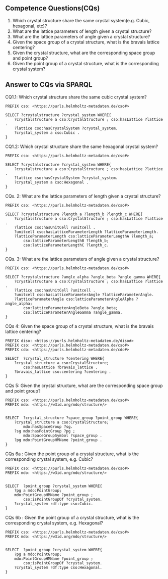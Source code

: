 ## Competence Questions(CQs)

1. Which crystal structure share the same crystal system(e.g. Cubic, hexagonal, etc)?
2. What are the lattice parameters of length given a crystal structure?
3. What are the lattice parameters of angle given a crystal structure?
4. Given the space group of a crystal structure, what is the bravais lattice centering?
5. Given the crystal structure, what are the corresponding space group and point group?
6. Given the point group of a crystal structure, what is the corresponding crystal system?


## Answer to CQs via SPARQL

CQ1.1: Which crystal structure share the same cubic crystal system?
```
PREFIX cso: <https://purls.helmholtz-metadaten.de/cso#> 

SELECT ?crystalstructure ?crystal_system WHERE{
	?crystalstructure a cso:CrystalStructure ; cso:hasLattice ?lattice .
	?lattice cso:hasCrystalSystem ?crystal_system.
	?crystal_system a cso:Cubic .
}
```

CQ1.2: Which crystal structure share the same hexagonal crystal system?
```
PREFIX cso: <https://purls.helmholtz-metadaten.de/cso#> 

SELECT ?crystalstructure ?crystal_system WHERE{
	?crystalstructure a cso:CrystalStructure ; cso:hasLattice ?lattice .
	?lattice cso:hasCrystalSystem ?crystal_system.
	?crystal_system a cso:Hexagonal .
}
```
CQs. 2: What are the lattice parameters of length given a crystal structure? 
```
PREFIX cso: <https://purls.helmholtz-metadaten.de/cso#> 

SELECT ?crystalstructure ?length_a ?length_b ?length_c WHERE{
	?crystalstructure a cso:CrystalStructure ; cso:hasLattice ?lattice .
	?lattice cso:hasUnitCell ?unitcell .
	?unitcell cso:hasLatticeParameterLength ?latticeParameterLength.  
	?latticeParameterLength cso:latticeParameterLengthA ?length_a;
		cso:latticeParameterLengthB ?length_b;
		cso:latticeParameterLengthC ?length_c.
}
```

CQs. 3: What are the lattice parameters of angle given a crystal structure?
```
PREFIX cso: <https://purls.helmholtz-metadaten.de/cso#>  

SELECT ?crystalstructure ?angle_alpha ?angle_beta ?angle_gamma WHERE{
	?crystalstructure a cso:CrystalStructure ; cso:hasLattice ?lattice .
	?lattice cso:hasUnitCell ?unitcell .
	?unitcell cso:hasLatticeParameterAngle ?latticeParameterAngle.
	?latticeParameterAngle cso:latticeParameterAngleAlpha ?angle_alpha;  
		cso:latticeParameterAngleBeta ?angle_beta;
		cso:latticeParameterAngleGamma ?angle_gamma.
}
```

CQs 4: Given the space group of a crystal structure, what is the bravais lattice centering?
```
PREFIX diso: <https://purls.helmholtz-metadaten.de/diso#>
PREFIX cso: <https://purls.helmholtz-metadaten.de/cso#> 
PREFIX cdo: <https://purls.helmholtz-metadaten.de/cdo#>   

SELECT  ?crystal_structure ?centering WHERE{
	?crystal_structure a cso:CrystalStructure;
		cso:hasLattice ?bravais_lattice . 
	?bravais_lattice cso:centering ?centering . 
}
```

CQs 5: Given the crystal structure, what are the corresponding space group and point group?
```
PREFIX cso: <https://purls.helmholtz-metadaten.de/cso#>  
PREFIX mdo: <https://w3id.org/mdo/structure/> 


SELECT  ?crystal_structure ?space_group ?point_group WHERE{
	?crystal_structure a cso:CrystalStructure;
		mdo:hasSpaceGroup ?sg.
	?sg mdo:hasPointGroup ?pg ;
	 	mdo:SpaceGroupSymbol ?space_group . 
	?pg mdo:PointGroupHMName ?point_group .
}
```

CQs 6a : Given the point group of a crystal structure, what is the corresponding crystal system, e.g. Cubic?
```
PREFIX cso: <https://purls.helmholtz-metadaten.de/cso#>  
PREFIX mdo: <https://w3id.org/mdo/structure/> 


SELECT  ?point_group ?crystal_system WHERE{
	?pg a mdo:PointGroup;
	mdo:PointGroupHMName ?point_group ;
		cso:isPointGroupOf ?crystal_system.
	?crystal_system rdf:type cso:Cubic.
}
```

CQs 6b : Given the point group of a crystal structure, what is the corresponding crystal system, e.g. Hexagonal?
```
PREFIX cso: <https://purls.helmholtz-metadaten.de/cso#> 
PREFIX mdo: <https://w3id.org/mdo/structure/> 


SELECT  ?point_group ?crystal_system WHERE{
	?pg a mdo:PointGroup;
	mdo:PointGroupHMName ?point_group ;
		cso:isPointGroupOf ?crystal_system.
	?crystal_system rdf:type cso:Hexagonal.
}
```